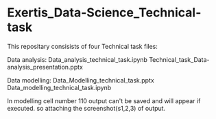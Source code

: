 # Exertis_Data-Science_Technical-task
This repositary consisists of four Technical task files: 

Data analysis:
Data_analysis_technical_task.ipynb
Technical_task_Data-analysis_presentation.pptx

Data modelling:
Data_Modelling_technical_task.pptx
Data_modelling_technical_task.ipynb

In modelling cell number 110 output can't be saved and will appear if executed. so attaching the screenshot(s1,2,3) of output.
